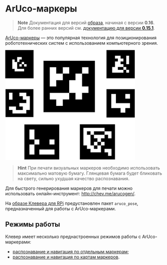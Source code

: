 # ArUco-маркеры

> **Note** Документация для версий [образа](microsd_images.md), начиная с версии **0.16**. Для более ранних версий см. [документацию для версии **0.15.1**](https://github.com/CopterExpress/clever/blob/v0.15.1/docs/ru/aruco.md).

[ArUco-маркеры](https://docs.opencv.org/3.2.0/d5/dae/tutorial_aruco_detection.html) — это популярная технология для позиционирования
робототехнических систем с использованием компьютерного зрения.

![ArUco-маркеры](../assets/markers.jpg)

> **Hint** При печати визуальных маркеров необходимо использовать максимально матовую бумагу. Глянцевая бумага будет бликовать на свету, сильно ухудшая качество распознавания.

Для быстрого генерирования маркеров для печати можно использовать онлайн-инструмент: http://chev.me/arucogen/.

На [образе Клевера для RPi](microsd_images.md) предустановлен пакет `aruco_pose`, предназначенный для работы с ArUco-маркерами.

## Режимы работы

Клевер имеет несколько преднастроенных режимов работы с ArUco-маркерами:

* [распознавание и навигация по отдельным маркерам](aruco_marker.md);
* [распознавание и навигация по картам маркеров](aruco_map.md).
